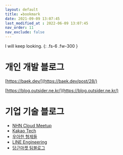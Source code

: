 ```yaml
---
layout: default
title: ★bookmark
date: 2021-09-09 13:07:45
last_modified_at : 2022-06-09 13:07:45
nav_order: 11
nav_exclude: false
---
```


I will keep looking.
{: .fs-6 .fw-300 }

# 개인 개발 블로그
[https://baek.dev/](https://baek.dev/post/28/)

[https://blog.outsider.ne.kr/](https://blog.outsider.ne.kr/)

# 기업 기술 블로그
- [NHN Cloud Meetup](https://meetup.nhncloud.com/)  
- [Kakao Tech](https://tech.kakao.com/blog/)  
- [우아한 형제들](https://techblog.woowahan.com/)
- [LINE Engineering](https://engineering.linecorp.com/ko/blog/)  
- [당근마켓 팀블로그](https://medium.com/daangn)  